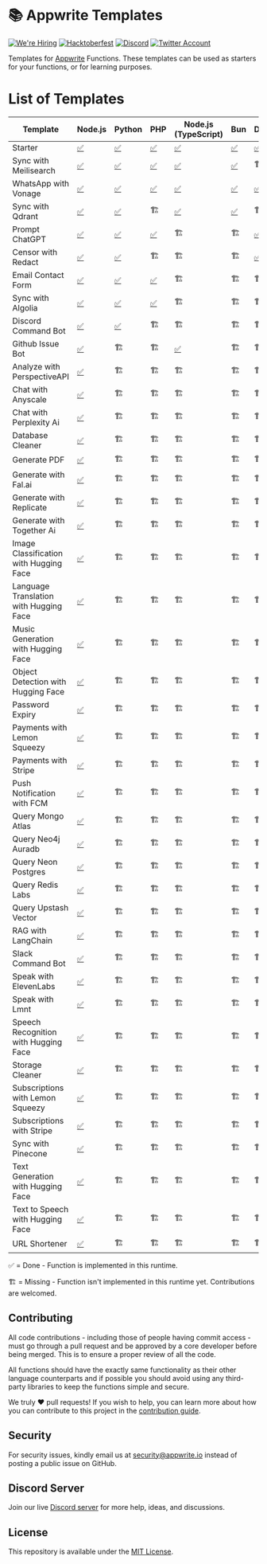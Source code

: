 # 📚 Appwrite Templates

[![We're Hiring](https://img.shields.io/static/v1?label=We're&message=Hiring&color=blue&style=flat-square)](https://appwrite.io/company/careers)
[![Hacktoberfest](https://img.shields.io/static/v1?label=hacktoberfest&message=ready&color=191120&style=flat-square)](https://hacktoberfest.appwrite.io)
[![Discord](https://img.shields.io/discord/564160730845151244?label=discord&style=flat-square)](https://appwrite.io/discord?r=Github)
[![Twitter Account](https://img.shields.io/twitter/follow/appwrite?color=00acee&label=twitter&style=flat-square)](https://twitter.com/appwrite)

Templates for [Appwrite](https://appwrite.io/) Functions. These templates can be used as starters for your functions, or for learning purposes.

# List of Templates

<!-- TABLE:START -->
| Template                               | Node.js                                         | Python                            | PHP                            | Node.js (TypeScript)                       | Bun                            | Dart                           | Deno                            | Ruby                            | Kotlin                            | C++              | .NET                | Java              | Swift              |
| -------------------------------------- | ----------------------------------------------- | --------------------------------- | ------------------------------ | ------------------------------------------ | ------------------------------ | ------------------------------ | ------------------------------- | ------------------------------- | --------------------------------- | ---------------- | ------------------- | ----------------- | ------------------ |
| Starter                                | [✅](node/starter)                               | [✅](python/starter)               | [✅](php/starter)               | [✅](node-typescript/starter)               | [✅](bun/starter)               | [✅](dart/starter)              | [✅](deno/starter)               | [✅](ruby/starter)               | [✅](kotlin/starter)               | [✅](cpp/starter) | [✅](dotnet/starter) | [✅](java/starter) | [✅](swift/starter) |
| Sync with Meilisearch                  | [✅](node/sync-with-meilisearch)                 | [✅](python/sync_with_meilisearch) | [✅](php/sync-with-meilisearch) | [✅](node-typescript/sync-with-meilisearch) | [✅](bun/sync-with-meilisearch) | 🏗️                            | [✅](deno/sync-with-meilisearch) | [✅](ruby/sync_with_meilisearch) | [✅](kotlin/sync-with-meilisearch) | 🏗️              | 🏗️                 | 🏗️               | 🏗️                |
| WhatsApp with Vonage                   | [✅](node/whatsapp-with-vonage)                  | [✅](python/whatsapp_with_vonage)  | [✅](php/whatsapp-with-vonage)  | [✅](node-typescript/whatsapp-with-vonage)  | [✅](bun/whatsapp-with-vonage)  | [✅](dart/whatsapp_with_vonage) | [✅](deno/whatsapp-with-vonage)  | [✅](ruby/whatsapp-with-vonage)  | 🏗️                               | 🏗️              | 🏗️                 | 🏗️               | 🏗️                |
| Sync with Qdrant                       | [✅](node/sync-with-qdrant)                      | [✅](python/sync_with_qdrant)      | 🏗️                            | [✅](node-typescript/sync-with-qdrant)      | [✅](bun/sync-with-qdrant)      | 🏗️                            | 🏗️                             | 🏗️                             | 🏗️                               | 🏗️              | 🏗️                 | 🏗️               | 🏗️                |
| Prompt ChatGPT                         | [✅](node/prompt-chatgpt)                        | [✅](python/prompt_chatgpt)        | [✅](php/prompt-chatgpt)        | 🏗️                                        | 🏗️                            | [✅](dart/prompt_chatgpt)       | 🏗️                             | 🏗️                             | 🏗️                               | 🏗️              | 🏗️                 | 🏗️               | 🏗️                |
| Censor with Redact                     | [✅](node/censor-with-redact)                    | [✅](python/censor_with_redact)    | 🏗️                            | 🏗️                                        | 🏗️                            | [✅](dart/censor_with_redact)   | 🏗️                             | 🏗️                             | 🏗️                               | 🏗️              | 🏗️                 | 🏗️               | 🏗️                |
| Email Contact Form                     | [✅](node/email-contact-form)                    | [✅](python/email_contact_form)    | [✅](php/email-contact-form)    | 🏗️                                        | 🏗️                            | 🏗️                            | 🏗️                             | 🏗️                             | 🏗️                               | 🏗️              | 🏗️                 | 🏗️               | 🏗️                |
| Sync with Algolia                      | [✅](node/sync-with-algolia)                     | [✅](python/sync_with_algolia)     | [✅](php/sync-with-algolia)     | 🏗️                                        | 🏗️                            | 🏗️                            | 🏗️                             | 🏗️                             | 🏗️                               | 🏗️              | 🏗️                 | 🏗️               | 🏗️                |
| Discord Command Bot                    | [✅](node/discord-command-bot)                   | [✅](python/discord_command_bot)   | 🏗️                            | 🏗️                                        | 🏗️                            | 🏗️                            | 🏗️                             | 🏗️                             | 🏗️                               | 🏗️              | 🏗️                 | 🏗️               | 🏗️                |
| Github Issue Bot                       | [✅](node/github-issue-bot)                      | 🏗️                               | 🏗️                            | [✅](node-typescript/github-issue-bot)      | 🏗️                            | 🏗️                            | 🏗️                             | 🏗️                             | 🏗️                               | 🏗️              | 🏗️                 | 🏗️               | 🏗️                |
| Analyze with PerspectiveAPI            | [✅](node/analyze-with-perspectiveapi)           | 🏗️                               | 🏗️                            | 🏗️                                        | 🏗️                            | 🏗️                            | 🏗️                             | 🏗️                             | 🏗️                               | 🏗️              | 🏗️                 | 🏗️               | 🏗️                |
| Chat with Anyscale                     | [✅](node/chat-with-anyscale)                    | 🏗️                               | 🏗️                            | 🏗️                                        | 🏗️                            | 🏗️                            | 🏗️                             | 🏗️                             | 🏗️                               | 🏗️              | 🏗️                 | 🏗️               | 🏗️                |
| Chat with Perplexity Ai                | [✅](node/chat-with-perplexity-ai)               | 🏗️                               | 🏗️                            | 🏗️                                        | 🏗️                            | 🏗️                            | 🏗️                             | 🏗️                             | 🏗️                               | 🏗️              | 🏗️                 | 🏗️               | 🏗️                |
| Database Cleaner                       | [✅](node/database-cleaner)                      | 🏗️                               | 🏗️                            | 🏗️                                        | 🏗️                            | 🏗️                            | 🏗️                             | 🏗️                             | 🏗️                               | 🏗️              | 🏗️                 | 🏗️               | 🏗️                |
| Generate PDF                           | [✅](node/generate-pdf)                          | 🏗️                               | 🏗️                            | 🏗️                                        | 🏗️                            | 🏗️                            | 🏗️                             | 🏗️                             | 🏗️                               | 🏗️              | 🏗️                 | 🏗️               | 🏗️                |
| Generate with Fal.ai                   | [✅](node/generate-with-fal)                     | 🏗️                               | 🏗️                            | 🏗️                                        | 🏗️                            | 🏗️                            | 🏗️                             | 🏗️                             | 🏗️                               | 🏗️              | 🏗️                 | 🏗️               | 🏗️                |
| Generate with Replicate                | [✅](node/generate-with-replicate)               | 🏗️                               | 🏗️                            | 🏗️                                        | 🏗️                            | 🏗️                            | 🏗️                             | 🏗️                             | 🏗️                               | 🏗️              | 🏗️                 | 🏗️               | 🏗️                |
| Generate with Together Ai              | [✅](node/generate-with-together-ai)             | 🏗️                               | 🏗️                            | 🏗️                                        | 🏗️                            | 🏗️                            | 🏗️                             | 🏗️                             | 🏗️                               | 🏗️              | 🏗️                 | 🏗️               | 🏗️                |
| Image Classification with Hugging Face | [✅](node/image-classification-with-huggingface) | 🏗️                               | 🏗️                            | 🏗️                                        | 🏗️                            | 🏗️                            | 🏗️                             | 🏗️                             | 🏗️                               | 🏗️              | 🏗️                 | 🏗️               | 🏗️                |
| Language Translation with Hugging Face | [✅](node/language-translation-with-huggingface) | 🏗️                               | 🏗️                            | 🏗️                                        | 🏗️                            | 🏗️                            | 🏗️                             | 🏗️                             | 🏗️                               | 🏗️              | 🏗️                 | 🏗️               | 🏗️                |
| Music Generation with Hugging Face     | [✅](node/music-generation-with-huggingface)     | 🏗️                               | 🏗️                            | 🏗️                                        | 🏗️                            | 🏗️                            | 🏗️                             | 🏗️                             | 🏗️                               | 🏗️              | 🏗️                 | 🏗️               | 🏗️                |
| Object Detection with Hugging Face     | [✅](node/object-detection-with-huggingface)     | 🏗️                               | 🏗️                            | 🏗️                                        | 🏗️                            | 🏗️                            | 🏗️                             | 🏗️                             | 🏗️                               | 🏗️              | 🏗️                 | 🏗️               | 🏗️                |
| Password Expiry                        | [✅](node/password-expiry)                       | 🏗️                               | 🏗️                            | 🏗️                                        | 🏗️                            | 🏗️                            | 🏗️                             | 🏗️                             | 🏗️                               | 🏗️              | 🏗️                 | 🏗️               | 🏗️                |
| Payments with Lemon Squeezy            | [✅](node/payments-with-lemon-squeezy)           | 🏗️                               | 🏗️                            | 🏗️                                        | 🏗️                            | 🏗️                            | 🏗️                             | 🏗️                             | 🏗️                               | 🏗️              | 🏗️                 | 🏗️               | 🏗️                |
| Payments with Stripe                   | [✅](node/payments-with-stripe)                  | 🏗️                               | 🏗️                            | 🏗️                                        | 🏗️                            | 🏗️                            | 🏗️                             | 🏗️                             | 🏗️                               | 🏗️              | 🏗️                 | 🏗️               | 🏗️                |
| Push Notification with FCM             | [✅](node/push-notification-with-fcm)            | 🏗️                               | 🏗️                            | 🏗️                                        | 🏗️                            | 🏗️                            | 🏗️                             | 🏗️                             | 🏗️                               | 🏗️              | 🏗️                 | 🏗️               | 🏗️                |
| Query Mongo Atlas                      | [✅](node/query-mongo-atlas)                     | 🏗️                               | 🏗️                            | 🏗️                                        | 🏗️                            | 🏗️                            | 🏗️                             | 🏗️                             | 🏗️                               | 🏗️              | 🏗️                 | 🏗️               | 🏗️                |
| Query Neo4j Auradb                     | [✅](node/query-neo4j-auradb)                    | 🏗️                               | 🏗️                            | 🏗️                                        | 🏗️                            | 🏗️                            | 🏗️                             | 🏗️                             | 🏗️                               | 🏗️              | 🏗️                 | 🏗️               | 🏗️                |
| Query Neon Postgres                    | [✅](node/query-neon-postgres)                   | 🏗️                               | 🏗️                            | 🏗️                                        | 🏗️                            | 🏗️                            | 🏗️                             | 🏗️                             | 🏗️                               | 🏗️              | 🏗️                 | 🏗️               | 🏗️                |
| Query Redis Labs                       | [✅](node/query-redis-labs)                      | 🏗️                               | 🏗️                            | 🏗️                                        | 🏗️                            | 🏗️                            | 🏗️                             | 🏗️                             | 🏗️                               | 🏗️              | 🏗️                 | 🏗️               | 🏗️                |
| Query Upstash Vector                   | [✅](node/query-upstash-vector)                  | 🏗️                               | 🏗️                            | 🏗️                                        | 🏗️                            | 🏗️                            | 🏗️                             | 🏗️                             | 🏗️                               | 🏗️              | 🏗️                 | 🏗️               | 🏗️                |
| RAG with LangChain                     | [✅](node/rag-with-langchain)                    | 🏗️                               | 🏗️                            | 🏗️                                        | 🏗️                            | 🏗️                            | 🏗️                             | 🏗️                             | 🏗️                               | 🏗️              | 🏗️                 | 🏗️               | 🏗️                |
| Slack Command Bot                      | [✅](node/slack-command-bot)                     | 🏗️                               | 🏗️                            | 🏗️                                        | 🏗️                            | 🏗️                            | 🏗️                             | 🏗️                             | 🏗️                               | 🏗️              | 🏗️                 | 🏗️               | 🏗️                |
| Speak with ElevenLabs                  | [✅](node/speak-with-elevenlabs)                 | 🏗️                               | 🏗️                            | 🏗️                                        | 🏗️                            | 🏗️                            | 🏗️                             | 🏗️                             | 🏗️                               | 🏗️              | 🏗️                 | 🏗️               | 🏗️                |
| Speak with Lmnt                        | [✅](node/speak-with-lmnt)                       | 🏗️                               | 🏗️                            | 🏗️                                        | 🏗️                            | 🏗️                            | 🏗️                             | 🏗️                             | 🏗️                               | 🏗️              | 🏗️                 | 🏗️               | 🏗️                |
| Speech Recognition with Hugging Face   | [✅](node/speech-recognition-with-huggingface)   | 🏗️                               | 🏗️                            | 🏗️                                        | 🏗️                            | 🏗️                            | 🏗️                             | 🏗️                             | 🏗️                               | 🏗️              | 🏗️                 | 🏗️               | 🏗️                |
| Storage Cleaner                        | [✅](node/storage-cleaner)                       | 🏗️                               | 🏗️                            | 🏗️                                        | 🏗️                            | 🏗️                            | 🏗️                             | 🏗️                             | 🏗️                               | 🏗️              | 🏗️                 | 🏗️               | 🏗️                |
| Subscriptions with Lemon Squeezy       | [✅](node/subscriptions-with-lemon-squeezy)      | 🏗️                               | 🏗️                            | 🏗️                                        | 🏗️                            | 🏗️                            | 🏗️                             | 🏗️                             | 🏗️                               | 🏗️              | 🏗️                 | 🏗️               | 🏗️                |
| Subscriptions with Stripe              | [✅](node/subscriptions-with-stripe)             | 🏗️                               | 🏗️                            | 🏗️                                        | 🏗️                            | 🏗️                            | 🏗️                             | 🏗️                             | 🏗️                               | 🏗️              | 🏗️                 | 🏗️               | 🏗️                |
| Sync with Pinecone                     | [✅](node/sync-with-pinecone)                    | 🏗️                               | 🏗️                            | 🏗️                                        | 🏗️                            | 🏗️                            | 🏗️                             | 🏗️                             | 🏗️                               | 🏗️              | 🏗️                 | 🏗️               | 🏗️                |
| Text Generation with Hugging Face      | [✅](node/text-generation-with-huggingface)      | 🏗️                               | 🏗️                            | 🏗️                                        | 🏗️                            | 🏗️                            | 🏗️                             | 🏗️                             | 🏗️                               | 🏗️              | 🏗️                 | 🏗️               | 🏗️                |
| Text to Speech with Hugging Face       | [✅](node/text-to-speech-with-huggingface)       | 🏗️                               | 🏗️                            | 🏗️                                        | 🏗️                            | 🏗️                            | 🏗️                             | 🏗️                             | 🏗️                               | 🏗️              | 🏗️                 | 🏗️               | 🏗️                |
| URL Shortener                          | [✅](node/url-shortener)                         | 🏗️                               | 🏗️                            | 🏗️                                        | 🏗️                            | 🏗️                            | 🏗️                             | 🏗️                             | 🏗️                               | 🏗️              | 🏗️                 | 🏗️               | 🏗️                |
<!-- TABLE:END -->

✅ = Done - Function is implemented in this runtime.

🏗️ = Missing - Function isn't implemented in this runtime yet. Contributions are welcomed.

## Contributing

All code contributions - including those of people having commit access - must go through a pull request and be approved by a core developer before being merged. This is to ensure a proper review of all the code.

All functions should have the exactly same functionality as their other language counterparts and if possible you should avoid using any third-party libraries to keep the functions simple and secure.

We truly ❤️ pull requests! If you wish to help, you can learn more about how you can contribute to this project in the [contribution guide](https://github.com/open-runtimes/.github/blob/main/CONTRIBUTING.md).

## Security

For security issues, kindly email us at [security@appwrite.io](mailto:security@appwrite.io) instead of posting a public issue on GitHub.

## Discord Server

Join our live [Discord server](https://appwrite.io/discord) for more help, ideas, and discussions.

## License

This repository is available under the [MIT License](./LICENSE).
